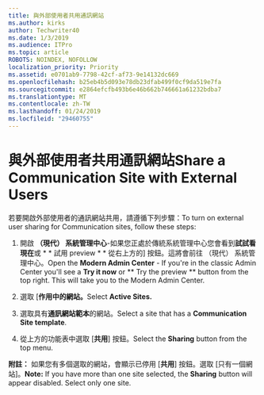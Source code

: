 ```yaml
---
title: 與外部使用者共用通訊網站
ms.author: kirks
author: Techwriter40
ms.date: 1/3/2019
ms.audience: ITPro
ms.topic: article
ROBOTS: NOINDEX, NOFOLLOW
localization_priority: Priority
ms.assetid: e0701ab9-7798-42cf-af73-9e14132dc669
ms.openlocfilehash: b25eb4b5d093e78db23dfab499f0cf9da519e7fa
ms.sourcegitcommit: e2864efcfb493b6e46b662b746661a61232bdba7
ms.translationtype: MT
ms.contentlocale: zh-TW
ms.lasthandoff: 01/24/2019
ms.locfileid: "29460755"
---
```

# <a name="share-a-communication-site-with-external-users"></a><span data-ttu-id="5c62b-102">與外部使用者共用通訊網站</span><span class="sxs-lookup"><span data-stu-id="5c62b-102">Share a Communication Site with External Users</span></span>

<span data-ttu-id="5c62b-103">若要開啟外部使用者的通訊網站共用，請遵循下列步驟：</span><span class="sxs-lookup"><span data-stu-id="5c62b-103">To turn on external user sharing for Communication sites, follow these steps:</span></span> 
  
1. <span data-ttu-id="5c62b-p101">開啟 **（現代） 系統管理中心**-如果您正處於傳統系統管理中心您會看到**試試看現在**或 \* \* 試用 preview \* \* 從右上方的] 按鈕。這將會前往 （現代） 系統管理中心。</span><span class="sxs-lookup"><span data-stu-id="5c62b-p101">Open the **Modern Admin Center** - If you're in the classic Admin Center you'll see a **Try it now** or \*\* Try the preview \*\* button from the top right. This will take you to the Modern Admin Center.</span></span> 
  
2. <span data-ttu-id="5c62b-106">選取 [**作用中的網站。**</span><span class="sxs-lookup"><span data-stu-id="5c62b-106">Select **Active Sites.**</span></span>
  
3. <span data-ttu-id="5c62b-107">選取具有**通訊網站範本**的網站。</span><span class="sxs-lookup"><span data-stu-id="5c62b-107">Select a site that has a **Communication Site template**.</span></span> 
  
4. <span data-ttu-id="5c62b-108">從上方的功能表中選取 [**共用**] 按鈕。</span><span class="sxs-lookup"><span data-stu-id="5c62b-108">Select the **Sharing** button from the top menu.</span></span> 
  
 <span data-ttu-id="5c62b-p102">**附註：** 如果您有多個選取的網站，會顯示已停用 [**共用**] 按鈕。選取 [只有一個網站]。</span><span class="sxs-lookup"><span data-stu-id="5c62b-p102">**Note:** If you have more than one site selected, the **Sharing** button will appear disabled. Select only one site.</span></span> 
  


